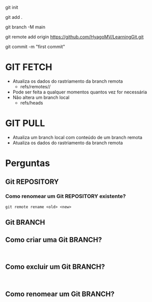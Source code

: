 git init

git add .

git branch -M main

git remote add origin https://github.com/HyagoMV/LearningGit.git

git commit -m "first commit"




# GIT FETCH

- Atualiza os dados do rastriamento da branch remota
    - refs/remotes/<remote>/
- Pode ser feita a qualquer momentos quantos vez for necessária
- Não altera um branch local
     - refs/heads

# GIT PULL

 - Atualiza um branch local com conteúdo de um branch remota
 - Atualiza os dados do rastriamento da branch remota
    
    
# Perguntas
## Git REPOSITORY 
### Como renomear um Git REPOSITORY existente?
``` git remote rename <old> <new> ```

## Git BRANCH 
## Como criar uma Git BRANCH?
``` ```
    
## Como excluir um Git BRANCH?
``` ```     
    
## Como renomear um Git BRANCH?
``` ```     
